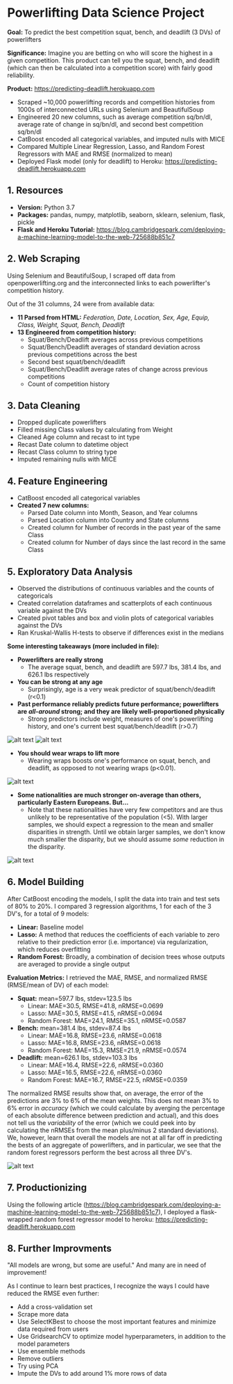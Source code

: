 # Powerlifting Data Science Project
**Goal:** To predict the best competition squat, bench, and deadlift (3 DVs) of powerlifters

**Significance:** Imagine you are betting on who will score the highest in a given competition. This product can tell you the squat, bench, and deadlift (which can then be calculated into a competition score) with fairly good reliability.

**Product:** https://predicting-deadlift.herokuapp.com
* Scraped ~10,000 powerlifting records and competition histories from 1000s of interconnected URLs using Selenium and BeautifulSoup
* Engineered 20 new columns, such as average competition sq/bn/dl, average rate of change in sq/bn/dl, and second best competition sq/bn/dl
* CatBoost encoded all categorical variables, and imputed nulls with MICE
* Compared Multiple Linear Regression, Lasso, and Random Forest Regressors with MAE and RMSE (normalized to mean)
* Deployed Flask model (only for deadlift) to Heroku: https://predicting-deadlift.herokuapp.com

## 1. Resources
* **Version:** Python 3.7
* **Packages:** pandas, numpy, matplotlib, seaborn, sklearn, selenium, flask, pickle
* **Flask and Heroku Tutorial:** https://blog.cambridgespark.com/deploying-a-machine-learning-model-to-the-web-725688b851c7

## 2. Web Scraping
Using Selenium and BeautifulSoup, I scraped off data from openpowerlifting.org and the interconnected links to each powerlifter's competition history.

Out of the 31 columns, 24 were from available data:
* **11 Parsed from HTML:** *Federation, Date, Location, Sex, Age, Equip, Class, Weight, Squat, Bench, Deadlift*
* **13 Engineered from competition history:** 
  * Squat/Bench/Deadlift averages across previous competitions
  * Squat/Bench/Deadlift averages of standard deviation across previous competitions across the best
  * Second best squat/bench/deadlift
  * Squat/Bench/Deadlift average rates of change across previous competitions
  * Count of competition history

## 3. Data Cleaning
* Dropped duplicate powerlifters
* Filled missing Class values by calculating from Weight
* Cleaned Age column and recast to int type
* Recast Date column to datetime object
* Recast Class column to string type
* Imputed remaining nulls with MICE

## 4. Feature Engineering
* CatBoost encoded all categorical variables
* **Created 7 new columns:**
  * Parsed Date column into Month, Season, and Year columns
  * Parsed Location column into Country and State columns
  * Created column for Number of records in the past year of the same Class
  * Created column for Number of days since the last record in the same Class

## 5. Exploratory Data Analysis
* Observed the distributions of continuous variables and the counts of categoricals
* Created correlation dataframes and scatterplots of each continuous variable against the DVs
* Created pivot tables and box and violin plots of categorical variables against the DVs
* Ran Kruskal-Wallis H-tests to observe if differences exist in the medians

**Some interesting takeaways (more included in file):**
* **Powerlifters are really strong** 
  * The average squat, bench, and deadlift are 597.7 lbs, 381.4 lbs, and 626.1 lbs respectively
* **You can be strong at any age** 
  * Surprisingly, age is a very weak predictor of squat/bench/deadlift (r<0.1)
* **Past performance reliably predicts future performance; powerlifters are *all-around* strong; and they are likely well-proportioned physically** 
  * Strong predictors include weight, measures of one's powerlifting history, and one's current best squat/bench/deadlift (r>0.7)

![alt text](https://github.com/andrewjlee0/powerlifting/blob/master/images/squat_avg_avg_against_squat.png) <!-- .element height="20%" width="20%" -->
![alt text](https://github.com/andrewjlee0/powerlifting/blob/master/images/squat_corr.png) <!-- .element height="20%" width="20%" -->

* **You should wear wraps to lift more**
  * Wearing wraps boosts one's performance on squat, bench, and deadlift, as opposed to not wearing wraps (p<0.01).

![alt text](https://github.com/andrewjlee0/powerlifting/blob/master/images/wraps_against_squat.png) <!-- .element height="30%" width="30%" -->

* **Some nationalities are much stronger on-average than others, particularly Eastern Europeans. But...** 
  * Note that these nationalities have very few competitors and are thus unlikely to be representative of the population (<5). With larger samples, we should expect a regression to the mean and smaller disparities in strength. Until we obtain larger samples, we don't know much smaller the disparity, but we should assume *some* reduction in the disparity.

![alt text](https://github.com/andrewjlee0/powerlifting/blob/master/images/nationality_pivot.png) <!-- .element height="50%" width="50%" -->

## 6. Model Building
After CatBoost encoding the models, I split the data into train and test sets of 80% to 20%. I compared 3 regression algorithms, 1 for each of the 3 DV's, for a total of 9 models:

* **Linear:** Baseline model
* **Lasso:** A method that reduces the coefficients of each variable to zero relative to their prediction error (i.e. importance) via regularization, which reduces overfitting
* **Random Forest:** Broadly, a combination of decision trees whose outputs are averaged to provide a single output

**Evaluation Metrics:**
I retrieved the MAE, RMSE, and normalized RMSE (RMSE/mean of DV) of each model:
* **Squat:** mean=597.7 lbs, stdev=123.5 lbs
  * Linear: MAE=30.5, RMSE=41.8, nRMSE=0.0699
  * Lasso: MAE=30.5, RMSE=41.5, nRMSE=0.0694
  * Random Forest: MAE=24.1, RMSE=35.1, nRMSE=0.0587
* **Bench:** mean=381.4 lbs, stdev=87.4 lbs
  * Linear: MAE=16.8, RMSE=23.6, nRMSE=0.0618
  * Lasso: MAE=16.8, RMSE=23.6, nRMSE=0.0618
  * Random Forest: MAE=15.3, RMSE=21.9, nRMSE=0.0574
* **Deadlift:** mean=626.1 lbs, stdev=103.3 lbs
  * Linear: MAE=16.4, RMSE=22.6, nRMSE=0.0360
  * Lasso: MAE=16.5, RMSE=22.6, nRMSE=0.0360
  * Random Forest: MAE=16.7, RMSE=22.5, nRMSE=0.0359

The normalized RMSE results show that, on average, the error of the predictions are 3% to 6% of the mean weights. This does not mean 3% to 6% error in *accuracy* (which we could calculate by averging the percentage of each absolute difference between prediction and actual), and this does not tell us the *variability* of the error (which we could peek into by calculating the nRMSEs from the mean plus/minus 2 standard deviations). We, however, learn that overall the models are not at all far off in predicting the bests of an aggregate of powerlifters, and in particular, we see that the random forest regressors perform the best across all three DV's.

![alt text](https://github.com/andrewjlee0/powerlifting/blob/master/images/model_performance_squat.png) <!-- .element height="100%" width="100%" -->

## 7. Productionizing
Using the following article (https://blog.cambridgespark.com/deploying-a-machine-learning-model-to-the-web-725688b851c7), I deployed a flask-wrapped random forest regressor model to heroku: https://predicting-deadlift.herokuapp.com

## 8. Further Improvments
"All models are wrong, but some are useful." And many are in need of improvement!

As I continue to learn best practices, I recognize the ways I could have reduced the RMSE even further:
* Add a cross-validation set
* Scrape more data
* Use SelectKBest to choose the most important features and minimize data required from users
* Use GridsearchCV to optimize model hyperparameters, in addition to the model parameters
* Use ensemble methods
* Remove outliers
* Try using PCA
* Impute the DVs to add around 1% more rows of data
